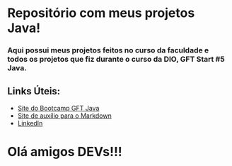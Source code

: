 # Repositório com meus projetos Java!
### Aqui possui meus projetos feitos no curso da faculdade e todos os projetos que fiz durante o curso da DIO, GFT Start #5 Java.

## Links Úteis:
- [Site do Bootcamp GFT Java](https://web.dio.me/home)
- [Site de auxílio para o Markdown](https://docs.pipz.com/central-de-ajuda/learning-center/guia-basico-de-markdown#open) 
- [LinkedIn](https://www.linkedin.com/in/caio-josef-8b776613b/)

# Olá amigos DEVs!!!







